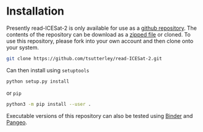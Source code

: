 Installation
============

Presently read-ICESat-2 is only available for use as a [github repository](https://github.com/tsutterley/read-ICESat-2).
The contents of the repository can be download as a [zipped file](https://github.com/tsutterley/read-ICESat-2/archive/master.zip)  or cloned.
To use this repository, please fork into your own account and then clone onto your system.  
```bash
git clone https://github.com/tsutterley/read-ICESat-2.git
```
Can then install using `setuptools`
```bash
python setup.py install
```
or `pip`
```bash
python3 -m pip install --user .
```
Executable versions of this repository can also be tested using [Binder](https://mybinder.org/v2/gh/tsutterley/read-ICESat-2/master) and [Pangeo](https://binder.pangeo.io/v2/gh/tsutterley/read-ICESat-2/master).
